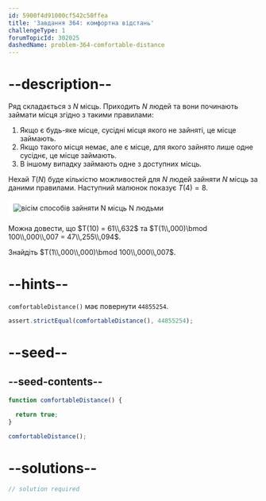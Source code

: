 ```yaml
---
id: 5900f4d91000cf542c50ffea
title: 'Завдання 364: комфортна відстань'
challengeType: 1
forumTopicId: 302025
dashedName: problem-364-comfortable-distance
---
```


# --description--

Ряд складається з $N$ місць. Приходить $N$ людей та вони починають займати місця згідно з такими правилами:

1. Якщо є будь-яке місце, сусідні місця якого не зайняті, це місце займають.
2. Якщо такого місця немає, але є місце, для якого зайнято лише одне сусіднє, це місце займають.
3. В іншому випадку займають одне з доступних місць.

Нехай $T(N)$ буде кількістю можливостей для $N$ людей зайняти $N$ місць за даними правилами. Наступний малюнок показує $T(4) = 8$.

<img class="img-responsive center-block" alt="вісім способів зайняти N місць N людьми" src="https://cdn.freecodecamp.org/curriculum/project-euler/comfortable-distance.gif" style="background-color: white; padding: 10px;" />

Можна довести, що $T(10) = 61\\,632$ та $T(1\\,000)\bmod 100\\,000\\,007 = 47\\,255\\,094$.

Знайдіть $T(1\\,000\\,000)\bmod 100\\,000\\,007$.

# --hints--

`comfortableDistance()` має повернути `44855254`.

```js
assert.strictEqual(comfortableDistance(), 44855254);
```

# --seed--

## --seed-contents--

```js
function comfortableDistance() {

  return true;
}

comfortableDistance();
```

# --solutions--

```js
// solution required
```
